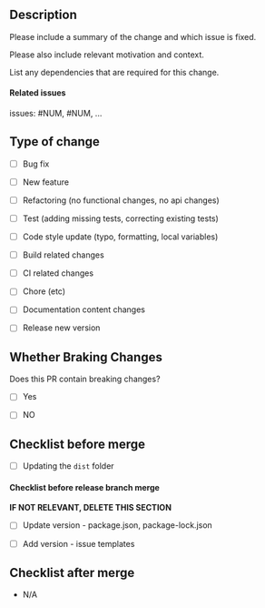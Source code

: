 ## Description

Please include a summary of the change and which issue is fixed.

Please also include relevant motivation and context. 

List any dependencies that are required for this change.


#### Related issues
issues: #NUM, #NUM, ...


## Type of change

- [ ] Bug fix
- [ ] New feature
- [ ] Refactoring (no functional changes, no api changes)
- [ ] Test (adding missing tests, correcting existing tests)
- [ ] Code style update (typo, formatting, local variables)
- [ ] Build related changes
- [ ] CI related changes
- [ ] Chore (etc)
- [ ] Documentation content changes
- [ ] Release new version


## Whether Braking Changes
Does this PR contain breaking changes?

- [ ] Yes
- [ ] NO


## Checklist before merge

- [ ] Updating the `dist` folder


#### Checklist before release branch merge
**IF NOT RELEVANT, DELETE THIS SECTION**
- [ ] Update version - package.json, package-lock.json
- [ ] Add version - issue templates


## Checklist after merge

- N/A